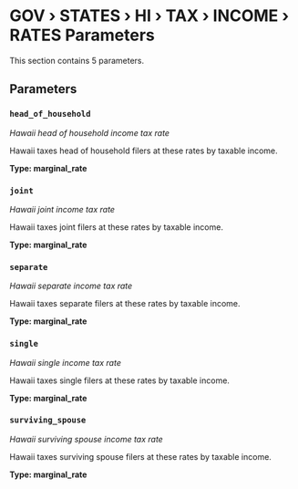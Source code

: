 # GOV › STATES › HI › TAX › INCOME › RATES Parameters

This section contains 5 parameters.

## Parameters

### `head_of_household`
*Hawaii head of household income tax rate*

Hawaii taxes head of household filers at these rates by taxable income.

**Type: marginal_rate**


### `joint`
*Hawaii joint income tax rate*

Hawaii taxes joint filers at these rates by taxable income.

**Type: marginal_rate**


### `separate`
*Hawaii separate income tax rate*

Hawaii taxes separate filers at these rates by taxable income.

**Type: marginal_rate**


### `single`
*Hawaii single income tax rate*

Hawaii taxes single filers at these rates by taxable income.

**Type: marginal_rate**


### `surviving_spouse`
*Hawaii surviving spouse income tax rate*

Hawaii taxes surviving spouse filers at these rates by taxable income.

**Type: marginal_rate**

